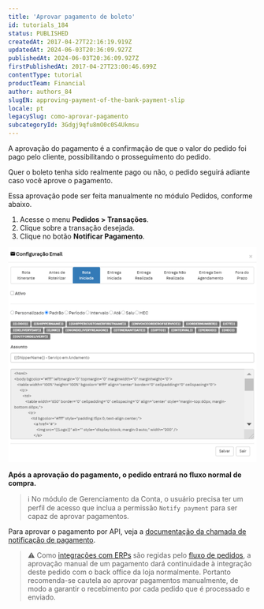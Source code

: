 ```yaml
---
title: 'Aprovar pagamento de boleto'
id: tutorials_184
status: PUBLISHED
createdAt: 2017-04-27T22:16:19.919Z
updatedAt: 2024-06-03T20:36:09.927Z
publishedAt: 2024-06-03T20:36:09.927Z
firstPublishedAt: 2017-04-27T23:00:46.699Z
contentType: tutorial
productTeam: Financial
author: authors_84
slugEN: approving-payment-of-the-bank-payment-slip
locale: pt
legacySlug: como-aprovar-pagamento
subcategoryId: 3Gdgj9qfu8mO0c0S4Ukmsu
---
```


A aprovação do pagamento é a confirmação de que o valor do pedido foi pago pelo cliente, possibilitando o prosseguimento do pedido. 

Quer o boleto tenha sido realmente pago ou não, o pedido seguirá adiante caso você aprove o pagamento.

Essa aprovação pode ser feita manualmente no módulo Pedidos, conforme abaixo.

1. Acesse o menu **Pedidos > Transações**.
2. Clique sobre a transação desejada.
3. Clique no botão **Notificar Pagamento**.

![NotificarPT](https://raw.githubusercontent.com/vtexdocs/help-center-content/refs/heads/main/_1.png)

**Após a aprovação do pagamento, o pedido entrará no fluxo normal de compra.**

>ℹ️ No módulo de Gerenciamento da Conta, o usuário precisa ter um perfil de acesso que inclua a permissão `Notify payment` para ser capaz de aprovar pagamentos.

Para aprovar o pagamento por API, veja a [documentação da chamada de notificação de pagamento](https://developers.vtex.com/docs/api-reference/orders-api#post-/api/oms/pvt/orders/-orderId-/payments/-paymentId-/payment-notification).

>⚠️ Como [integrações com ERPs](https://developers.vtex.com/vtex-rest-api/docs/erp-integration-guide) são regidas pelo [fluxo de pedidos](https://help.vtex.com/pt/tutorial/fluxo-e-status-de-pedidos--tutorials_196#), a aprovação manual de um pagamento dará continuidade à integração deste pedido com o back office da loja normalmente. Portanto recomenda-se cautela ao aprovar pagamentos manualmente, de modo a garantir o recebimento por cada pedido que é processado e enviado.

